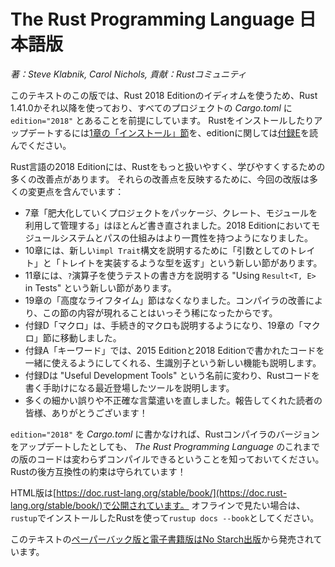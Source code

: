 <!--
# The Rust Programming Language
-->
# The Rust Programming Language 日本語版

<!--
*by Steve Klabnik and Carol Nichols, with contributions from the Rust Community*
-->
*著：Steve Klabnik, Carol Nichols, 貢献：Rustコミュニティ*

<!--
This version of the text assumes you’re using Rust 1.41.0 or later with
`edition="2018"` in *Cargo.toml* of all projects to use Rust 2018 Edition
idioms. See the [“Installation” section of Chapter 1][install]
to install or update Rust, and see the new [Appendix E][editions]
for information on editions.
-->
このテキストのこの版では、Rust 2018 Editionのイディオムを使うため、Rust 1.41.0かそれ以降を使っており、すべてのプロジェクトの *Cargo.toml* に `edition="2018"` とあることを前提にしています。
Rustをインストールしたりアップデートするには[1章の「インストール」節][install]を、editionに関しては[付録E][editions]を読んでください。

<!--
The 2018 Edition of the Rust language includes a number of improvements that
make Rust more ergonomic and easier to learn. This iteration of the book
contains a number of changes to reflect those improvements:
-->
Rust言語の2018 Editionには、Rustをもっと扱いやすく、学びやすくするための多くの改善点があります。
それらの改善点を反映するために、今回の改版は多くの変更点を含んでいます：

<!--
- Chapter 7, “Managing Growing Projects with Packages, Crates, and Modules,”
  has been mostly rewritten. The module system and the way paths work in the
  2018 Edition were made more consistent.
- Chapter 10 has new sections titled “Traits as Parameters” and “Returning
  Types that Implement Traits” that explain the new `impl Trait` syntax.
- Chapter 11 has a new section titled “Using `Result<T, E>` in Tests” that
  shows how to write tests that use the `?` operator.
- The “Advanced Lifetimes” section in Chapter 19 was removed because compiler
  improvements have made the constructs in that section even rarer.
- The previous Appendix D, “Macros,” has been expanded to include procedural
  macros and was moved to the “Macros” section in Chapter 19.
- Appendix A, “Keywords,” also explains the new raw identifiers feature that
  enables code written in the 2015 Edition and the 2018 Edition to interoperate.
- Appendix D is now titled “Useful Development Tools” and covers recently
  released tools that help you write Rust code.
- We fixed a number of small errors and imprecise wording throughout the book.
  Thank you to the readers who reported them!
-->
- 7章「肥大化していくプロジェクトをパッケージ、クレート、モジュールを利用して管理する」はほとんど書き直されました。2018 Editionにおいてモジュールシステムとパスの仕組みはより一貫性を持つようになりました。
- 10章には、新しい`impl Trait`構文を説明するために「引数としてのトレイト」と「トレイトを実装するような型を返す」という新しい節があります。
- 11章には、`?`演算子を使うテストの書き方を説明する "Using `Result<T, E>` in Tests" という新しい節があります。
- 19章の「高度なライフタイム」節はなくなりました。コンパイラの改善により、この節の内容が現れることはいっそう稀になったからです。
- 付録D「マクロ」は、手続き的マクロも説明するようになり、19章の「マクロ」節に移動しました。
- 付録A「キーワード」では、2015 Editionと2018 Editionで書かれたコードを一緒に使えるようにしてくれる、生識別子という新しい機能も説明します。
- 付録Dは "Useful Development Tools" という名前に変わり、Rustコードを書く手助けになる最近登場したツールを説明します。
- 多くの細かい誤りや不正確な言葉遣いを直しました。報告してくれた読者の皆様、ありがとうございます！

<!--
Note that any code in earlier iterations of *The Rust Programming Language*
that compiled will continue to compile without `edition="2018"` in the
project’s *Cargo.toml*, even as you update the Rust compiler version you’re
using. That’s Rust’s backward compatibility guarantees at work!
-->
`edition="2018"` を *Cargo.toml* に書かなければ、Rustコンパイラのバージョンをアップデートしたとしても、 *The Rust Programming Language* のこれまでの版のコードは変わらずコンパイルできるということを知っておいてください。
Rustの後方互換性の約束は守られています！

<!--
The HTML format is available online at
[https://doc.rust-lang.org/stable/book/](https://doc.rust-lang.org/stable/book/)
and offline with installations of Rust made with `rustup`; run `rustup docs
--book` to open.
-->
HTML版は[https://doc.rust-lang.org/stable/book/](https://doc.rust-lang.org/stable/book/)で公開されています。
オフラインで見たい場合は、`rustup`でインストールしたRustを使って`rustup docs --book`としてください。

<!--
This text is available in [paperback and ebook format from No Starch
Press][nsprust].
-->
このテキストの[ペーパーバック版と電子書籍版はNo Starch出版][nsprust]から発売されています。

[install]: ch01-01-installation.html
[editions]: appendix-05-editions.html
[nsprust]: https://nostarch.com/rust
